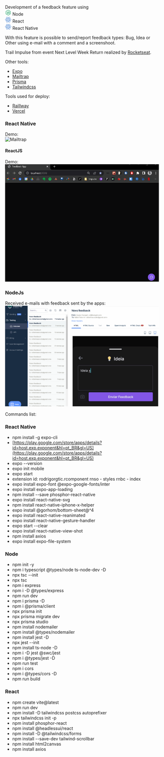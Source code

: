 Development of a feedback feature using <br />
<img src="_walls/icons8-node-js-80.png" width="20"> Node <br />
<img src="_walls/icons8-react-80.png" width="20"> React <br /> 
<img src="_walls/icons8-react-80.png" width="20"> React Native <br />

With this feature is possible to send/report feedback types: Bug, Idea or Other using e-mail with a comment and a screenshoot. <br />

Trail Impulse from event Next Level Week Return realized by [Rocketseat](https://www.rocketseat.com.br). <br />

Other tools:
* [Expo](https://expo.dev/)
* [Mailtrap](https://mailtrap.io/)
* [Prisma](https://www.prisma.io/)
* [Tailwindcss](https://tailwindcss.com/)

Tools used for deploy:
* [Raillway](https://railway.app/)
* [Vercel](https://vercel.com/)

### React Native
Demo: <br />
![Mailtrap](https://github.com/RafaelPablo/nlw-return/blob/main/_walls/mobile.gif)

#### ReactJS
Demo: <br />
![ReactJS](https://github.com/RafaelPablo/nlw-return/blob/main/_walls/front.gif)

### NodeJs
Received e-mails with feedback sent by the apps: <br />
![Mailtrap](https://github.com/RafaelPablo/nlw-return/blob/main/_walls/mailtrap.gif)

Commands list:
### React Native

- npm install -g expo-cli
- [https://play.google.com/store/apps/details?id=host.exp.exponent&hl=pt_BR&gl=US](https://play.google.com/store/apps/details?id=host.exp.exponent&hl=pt_BR&gl=US)
- expo --version
- expo init mobile
- expo start
- extension id: rodrigorgtic.rcomponent
    rnso - styles
    rnbc - index
- expo install expo-font @expo-google-fonts/inter
- expo install expo-app-loading
- npm install --save phosphor-react-native
- expo install react-native-svg
- npm install react-native-iphone-x-helper
- expo install @gorhom/bottom-sheet@^4
- expo install react-native-reanimated
- expo install react-native-gesture-handler
- expo start --clear
- expo install react-native-view-shot
- npm install axios
- expo install expo-file-system

### Node

- npm init -y
- npm i typescript @types/node ts-node-dev -D
- npx tsc --init
- npx tsc
- npm i express
- npm i -D @types/express
- npm run dev
- npm i prisma -D
- npm i @prisma/client
- npx prisma init
- npx prisma migrate dev
- npx prisma studio
- npm install nodemailer
- npm install @types/nodemailer
- npm install jest -D
- npx jest --init
- npm install ts-node -D
- npm i -D jest @swc/jest
- npm i @types/jest -D
- npm run test
- npm i cors
- npm i @types/cors -D
- npm run build

### React

- npm create vite@latest
- npm run dev
- npm install -D tailwindcss postcss autoprefixer
- npx tailwindcss init -p
- npm install phosphor-react
- npm install @headlessui/react
- npm install -D @tailwindcss/forms
- npm install --save-dev tailwind-scrollbar
- npm install html2canvas
- npm install axios
